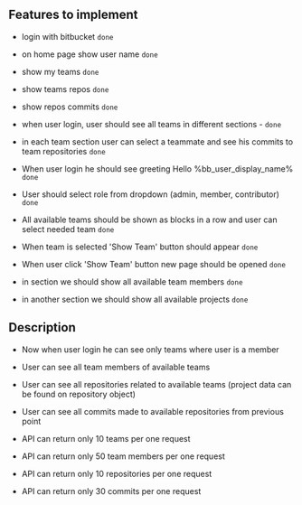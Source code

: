 ## Features to implement
- login with bitbucket `done`
- on home page show user name  `done`
- show my teams `done`
- show teams repos `done`
- show repos commits `done`
- when user login, user should see all teams in different sections - `done`
- in each team section user can select a teammate and see his commits to team repositories `done`

- When user login he should see greeting Hello %bb_user_display_name% `done`
- User should select role from dropdown (admin, member, contributor) `done`
- All available teams should be shown as blocks in a row and user can select needed team `done`
- When team is selected 'Show Team' button should appear `done`
- When user click 'Show Team' button new page should be opened `done`
- in section we should show all available team members `done`
- in another section we should show all available projects `done`


## Description
- Now when user login he can see only teams where user is a member
- User can see all team members of available teams
- User can see all repositories related to available teams (project data can be found on repository object)
- User can see all commits made to available repositories from previous point

- API can return only 10 teams per one request
- API can return only 50 team members per one request
- API can return only 10 repositories per one request
- API can return only 30 commits per one request

